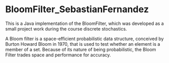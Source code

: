 # BloomFilter_SebastianFernandez

This is a Java implementation of the BloomFilter, which was developed as a small project work during the course discrete stochastics.

A Bloom filter is a space-efficient probabilistic data structure, conceived by Burton Howard Bloom in 1970, that is used to test whether an element is a member of a set. Because of its nature of being probabilistic, the Bloom Filter trades space and performance for accuracy.
